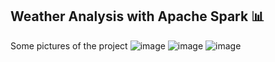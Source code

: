 ## Weather Analysis with Apache Spark 📊

Some pictures of the project
![image](https://github.com/user-attachments/assets/3ec05ba4-d050-40ce-872d-9e48850e4cbf)
![image](https://github.com/user-attachments/assets/993d6774-bc60-40a6-ad59-b26bd81c0835)
![image](https://github.com/user-attachments/assets/ab376f6c-dccb-4a8c-ab2a-42c6c0ea6221)


